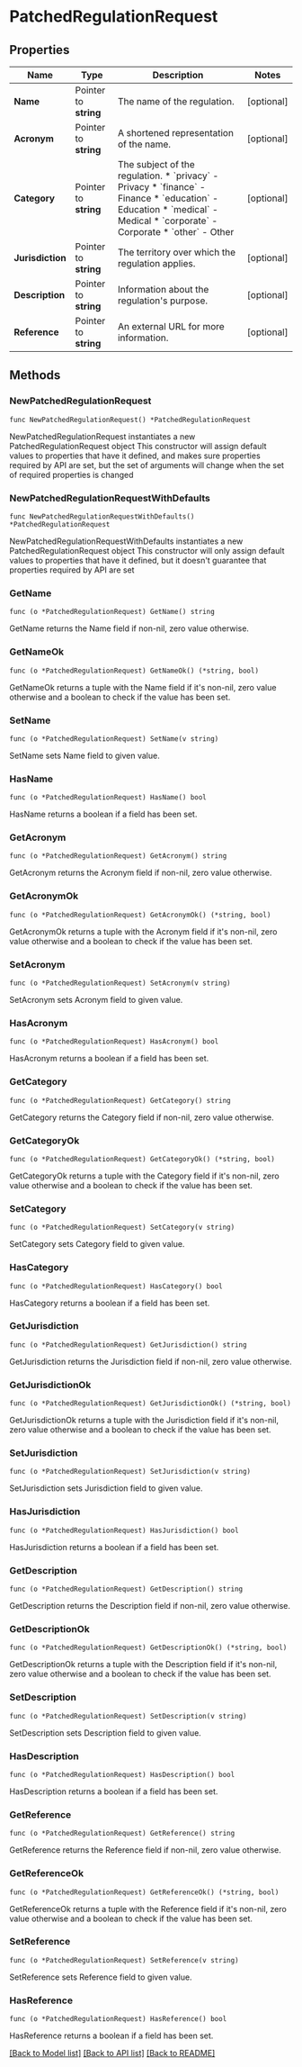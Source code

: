 # PatchedRegulationRequest

## Properties

Name | Type | Description | Notes
------------ | ------------- | ------------- | -------------
**Name** | Pointer to **string** | The name of the regulation. | [optional] 
**Acronym** | Pointer to **string** | A shortened representation of the name. | [optional] 
**Category** | Pointer to **string** | The subject of the regulation.  * &#x60;privacy&#x60; - Privacy * &#x60;finance&#x60; - Finance * &#x60;education&#x60; - Education * &#x60;medical&#x60; - Medical * &#x60;corporate&#x60; - Corporate * &#x60;other&#x60; - Other | [optional] 
**Jurisdiction** | Pointer to **string** | The territory over which the regulation applies. | [optional] 
**Description** | Pointer to **string** | Information about the regulation&#39;s purpose. | [optional] 
**Reference** | Pointer to **string** | An external URL for more information. | [optional] 

## Methods

### NewPatchedRegulationRequest

`func NewPatchedRegulationRequest() *PatchedRegulationRequest`

NewPatchedRegulationRequest instantiates a new PatchedRegulationRequest object
This constructor will assign default values to properties that have it defined,
and makes sure properties required by API are set, but the set of arguments
will change when the set of required properties is changed

### NewPatchedRegulationRequestWithDefaults

`func NewPatchedRegulationRequestWithDefaults() *PatchedRegulationRequest`

NewPatchedRegulationRequestWithDefaults instantiates a new PatchedRegulationRequest object
This constructor will only assign default values to properties that have it defined,
but it doesn't guarantee that properties required by API are set

### GetName

`func (o *PatchedRegulationRequest) GetName() string`

GetName returns the Name field if non-nil, zero value otherwise.

### GetNameOk

`func (o *PatchedRegulationRequest) GetNameOk() (*string, bool)`

GetNameOk returns a tuple with the Name field if it's non-nil, zero value otherwise
and a boolean to check if the value has been set.

### SetName

`func (o *PatchedRegulationRequest) SetName(v string)`

SetName sets Name field to given value.

### HasName

`func (o *PatchedRegulationRequest) HasName() bool`

HasName returns a boolean if a field has been set.

### GetAcronym

`func (o *PatchedRegulationRequest) GetAcronym() string`

GetAcronym returns the Acronym field if non-nil, zero value otherwise.

### GetAcronymOk

`func (o *PatchedRegulationRequest) GetAcronymOk() (*string, bool)`

GetAcronymOk returns a tuple with the Acronym field if it's non-nil, zero value otherwise
and a boolean to check if the value has been set.

### SetAcronym

`func (o *PatchedRegulationRequest) SetAcronym(v string)`

SetAcronym sets Acronym field to given value.

### HasAcronym

`func (o *PatchedRegulationRequest) HasAcronym() bool`

HasAcronym returns a boolean if a field has been set.

### GetCategory

`func (o *PatchedRegulationRequest) GetCategory() string`

GetCategory returns the Category field if non-nil, zero value otherwise.

### GetCategoryOk

`func (o *PatchedRegulationRequest) GetCategoryOk() (*string, bool)`

GetCategoryOk returns a tuple with the Category field if it's non-nil, zero value otherwise
and a boolean to check if the value has been set.

### SetCategory

`func (o *PatchedRegulationRequest) SetCategory(v string)`

SetCategory sets Category field to given value.

### HasCategory

`func (o *PatchedRegulationRequest) HasCategory() bool`

HasCategory returns a boolean if a field has been set.

### GetJurisdiction

`func (o *PatchedRegulationRequest) GetJurisdiction() string`

GetJurisdiction returns the Jurisdiction field if non-nil, zero value otherwise.

### GetJurisdictionOk

`func (o *PatchedRegulationRequest) GetJurisdictionOk() (*string, bool)`

GetJurisdictionOk returns a tuple with the Jurisdiction field if it's non-nil, zero value otherwise
and a boolean to check if the value has been set.

### SetJurisdiction

`func (o *PatchedRegulationRequest) SetJurisdiction(v string)`

SetJurisdiction sets Jurisdiction field to given value.

### HasJurisdiction

`func (o *PatchedRegulationRequest) HasJurisdiction() bool`

HasJurisdiction returns a boolean if a field has been set.

### GetDescription

`func (o *PatchedRegulationRequest) GetDescription() string`

GetDescription returns the Description field if non-nil, zero value otherwise.

### GetDescriptionOk

`func (o *PatchedRegulationRequest) GetDescriptionOk() (*string, bool)`

GetDescriptionOk returns a tuple with the Description field if it's non-nil, zero value otherwise
and a boolean to check if the value has been set.

### SetDescription

`func (o *PatchedRegulationRequest) SetDescription(v string)`

SetDescription sets Description field to given value.

### HasDescription

`func (o *PatchedRegulationRequest) HasDescription() bool`

HasDescription returns a boolean if a field has been set.

### GetReference

`func (o *PatchedRegulationRequest) GetReference() string`

GetReference returns the Reference field if non-nil, zero value otherwise.

### GetReferenceOk

`func (o *PatchedRegulationRequest) GetReferenceOk() (*string, bool)`

GetReferenceOk returns a tuple with the Reference field if it's non-nil, zero value otherwise
and a boolean to check if the value has been set.

### SetReference

`func (o *PatchedRegulationRequest) SetReference(v string)`

SetReference sets Reference field to given value.

### HasReference

`func (o *PatchedRegulationRequest) HasReference() bool`

HasReference returns a boolean if a field has been set.


[[Back to Model list]](../README.md#documentation-for-models) [[Back to API list]](../README.md#documentation-for-api-endpoints) [[Back to README]](../README.md)


